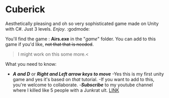 # Cuberick
Aesthetically pleasing and oh so very sophisticated game made on Unity with C#. Just 3 levels. *Enjoy*. :godmode:

You'll find the game : **Airs.exe** in the "*game*" folder. You can add to this game if you'd like, ~~not that that is needed~~. 

>I might work on this some more.<

What you need to know:
- ***A and D*** or ***Right and Left arrow keys to move***
-Yes this is my first unity game and yes it's based on *that* tutorial.
-If you want to add to this, you're welcome to collaborate.
-***Subscribe*** to my youtube channel where I killed like 5 people with a Junkrat ult. [ LINK ](https://www.youtube.com/channel/UCPoRRxnoDRkP0KUtAKTFsrA)
